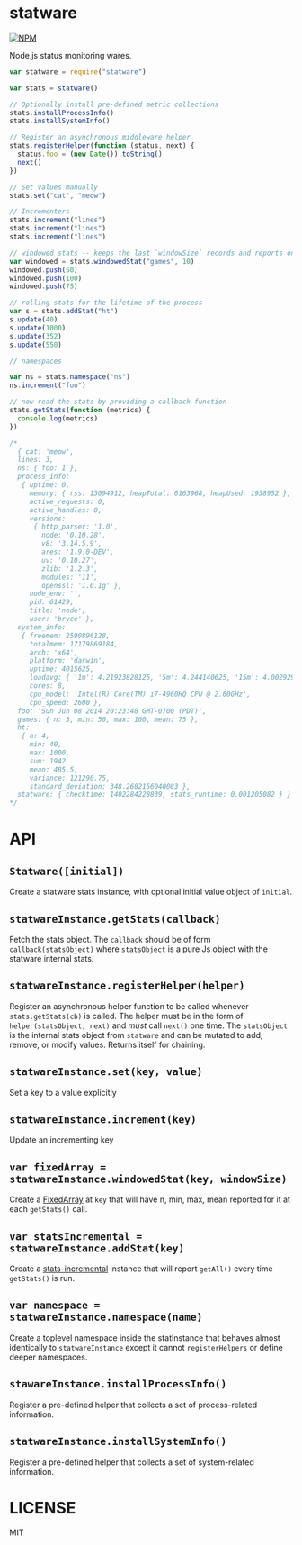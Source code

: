 statware
=============

[![NPM](https://nodei.co/npm/statware.svg)](https://nodei.co/npm/statware/)

Node.js status monitoring wares.

```javascript
var statware = require("statware")

var stats = statware()

// Optionally install pre-defined metric collections
stats.installProcessInfo()
stats.installSystemInfo()

// Register an asynchronous middleware helper
stats.registerHelper(function (status, next) {
  status.foo = (new Date()).toString()
  next()
})

// Set values manually
stats.set("cat", "meow")

// Incrementers
stats.increment("lines")
stats.increment("lines")
stats.increment("lines")

// windowed stats -- keeps the last `windowSize` records and reports on them
var windowed = stats.windowedStat("games", 10)
windowed.push(50)
windowed.push(100)
windowed.push(75)

// rolling stats for the lifetime of the process
var s = stats.addStat("ht")
s.update(40)
s.update(1000)
s.update(352)
s.update(550)

// namespaces

var ns = stats.namespace("ns")
ns.increment("foo")

// now read the stats by providing a callback function
stats.getStats(function (metrics) {
  console.log(metrics)
})

/*
  { cat: 'meow',
  lines: 3,
  ns: { foo: 1 },
  process_info:
   { uptime: 0,
     memory: { rss: 13094912, heapTotal: 6163968, heapUsed: 1938952 },
     active_requests: 0,
     active_handles: 0,
     versions:
      { http_parser: '1.0',
        node: '0.10.28',
        v8: '3.14.5.9',
        ares: '1.9.0-DEV',
        uv: '0.10.27',
        zlib: '1.2.3',
        modules: '11',
        openssl: '1.0.1g' },
     node_env: '',
     pid: 61429,
     title: 'node',
     user: 'bryce' },
  system_info:
   { freemem: 2590896128,
     totalmem: 17179869184,
     arch: 'x64',
     platform: 'darwin',
     uptime: 4015625,
     loadavg: { '1m': 4.21923828125, '5m': 4.244140625, '15m': 4.0029296875 },
     cores: 8,
     cpu_model: 'Intel(R) Core(TM) i7-4960HQ CPU @ 2.60GHz',
     cpu_speed: 2600 },
  foo: 'Sun Jun 08 2014 20:23:48 GMT-0700 (PDT)',
  games: { n: 3, min: 50, max: 100, mean: 75 },
  ht:
   { n: 4,
     min: 40,
     max: 1000,
     sum: 1942,
     mean: 485.5,
     variance: 121290.75,
     standard_deviation: 348.2682156040083 },
  statware: { checktime: 1402284228839, stats_runtime: 0.001205082 } }
*/

```

API
===

`Statware([initial])`
---

Create a statware stats instance, with optional initial value object of `initial`.

`statwareInstance.getStats(callback)`
---

Fetch the stats object. The `callback` should be of form `callback(statsObject)` where `statsObject` is a pure Js object with the statware internal stats.

`statwareInstance.registerHelper(helper)`
---

Register an asynchronous helper function to be called whenever `stats.getStats(cb)` is called. The helper must be in the form of `helper(statsObject, next)` and *must* call `next()` one time. The `statsObject` is the internal stats object from `statware` and can be mutated to add, remove, or modify values. Returns itself for chaining.

`statwareInstance.set(key, value)`
---

Set a key to a value explicitly

`statwareInstance.increment(key)`
---

Update an incrementing key

`var fixedArray = statwareInstance.windowedStat(key, windowSize)`
---

Create a [FixedArray](http://npm.im/fixed-array) at `key` that will have n, min, max, mean reported for it at each `getStats()` call.

`var statsIncremental = statwareInstance.addStat(key)`
---

Create a [stats-incremental](http://npm.im/stats-incremental) instance that will report `getAll()` every time `getStats()` is run.

`var namespace = statwareInstance.namespace(name)`
---

Create a toplevel namespace inside the statInstance that behaves almost identically to `statwareInstance` except it cannot `registerHelpers` or define deeper namespaces.

`stawareInstance.installProcessInfo()`
---

Register a pre-defined helper that collects a set of process-related information.

`statwareInstance.installSystemInfo()`
---

Register a pre-defined helper that collects a set of system-related information.

LICENSE
=======

MIT
